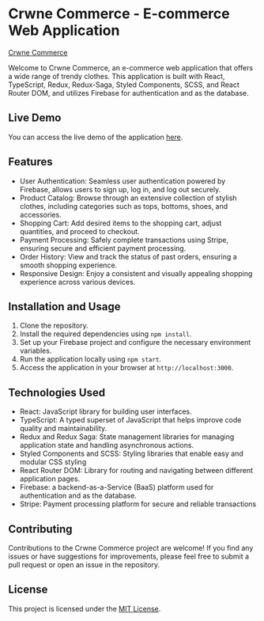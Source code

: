 # Crwne Commerce - E-commerce Web Application

[Crwne Commerce]([crwne-commerce.png](https://crwne-commerce.netlify.app/))

Welcome to Crwne Commerce, an e-commerce web application that offers a wide range of trendy clothes. This application is built with React, TypeScript, Redux, Redux-Saga, Styled Components, SCSS, and React Router DOM, and utilizes Firebase for authentication and as the database. 

## Live Demo

You can access the live demo of the application [here](https://crwne-commerce.netlify.app).

## Features

- User Authentication: Seamless user authentication powered by Firebase, allows users to sign up, log in, and log out securely.
- Product Catalog: Browse through an extensive collection of stylish clothes, including categories such as tops, bottoms, shoes, and accessories.
- Shopping Cart: Add desired items to the shopping cart, adjust quantities, and proceed to checkout.
- Payment Processing: Safely complete transactions using Stripe, ensuring secure and efficient payment processing.
- Order History: View and track the status of past orders, ensuring a smooth shopping experience.
- Responsive Design: Enjoy a consistent and visually appealing shopping experience across various devices.

## Installation and Usage

1. Clone the repository.
2. Install the required dependencies using `npm install`.
3. Set up your Firebase project and configure the necessary environment variables.
4. Run the application locally using `npm start`.
5. Access the application in your browser at `http://localhost:3000`.

## Technologies Used

- React: JavaScript library for building user interfaces.
- TypeScript: A typed superset of JavaScript that helps improve code quality and maintainability.
- Redux and Redux Saga: State management libraries for managing application state and handling asynchronous actions.
- Styled Components and SCSS: Styling libraries that enable easy and modular CSS styling
- React Router DOM: Library for routing and navigating between different application pages.
- Firebase: a backend-as-a-Service (BaaS) platform used for authentication and as the database.
- Stripe: Payment processing platform for secure and reliable transactions

## Contributing

Contributions to the Crwne Commerce project are welcome! If you find any issues or have suggestions for improvements, please feel free to submit a pull request or open an issue in the repository.

## License

This project is licensed under the [MIT License](LICENSE).
